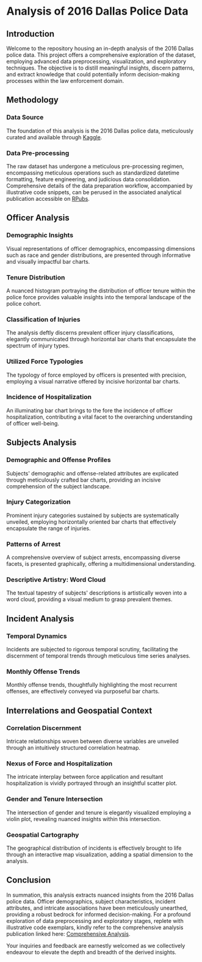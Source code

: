 # Analysis of 2016 Dallas Police Data

## Introduction

Welcome to the repository housing an in-depth analysis of the 2016 Dallas police data. This project offers a comprehensive exploration of the dataset, employing advanced data preprocessing, visualization, and exploratory techniques. The objective is to distill meaningful insights, discern patterns, and extract knowledge that could potentially inform decision-making processes within the law enforcement domain.

## Methodology

### Data Source

The foundation of this analysis is the 2016 Dallas police data, meticulously curated and available through [Kaggle](https://www.kaggle.com/center-for-policing-equity/data-science-for-good).

### Data Pre-processing

The raw dataset has undergone a meticulous pre-processing regimen, encompassing meticulous operations such as standardized datetime formatting, feature engineering, and judicious data consolidation. Comprehensive details of the data preparation workflow, accompanied by illustrative code snippets, can be perused in the associated analytical publication accessible on [RPubs](https://rpubs.com/vodunlade/1075296).

## Officer Analysis

### Demographic Insights

Visual representations of officer demographics, encompassing dimensions such as race and gender distributions, are presented through informative and visually impactful bar charts.

### Tenure Distribution

A nuanced histogram portraying the distribution of officer tenure within the police force provides valuable insights into the temporal landscape of the police cohort.

### Classification of Injuries

The analysis deftly discerns prevalent officer injury classifications, elegantly communicated through horizontal bar charts that encapsulate the spectrum of injury types.

### Utilized Force Typologies

The typology of force employed by officers is presented with precision, employing a visual narrative offered by incisive horizontal bar charts.

### Incidence of Hospitalization

An illuminating bar chart brings to the fore the incidence of officer hospitalization, contributing a vital facet to the overarching understanding of officer well-being.

## Subjects Analysis

### Demographic and Offense Profiles

Subjects' demographic and offense-related attributes are explicated through meticulously crafted bar charts, providing an incisive comprehension of the subject landscape.

### Injury Categorization

Prominent injury categories sustained by subjects are systematically unveiled, employing horizontally oriented bar charts that effectively encapsulate the range of injuries.

### Patterns of Arrest

A comprehensive overview of subject arrests, encompassing diverse facets, is presented graphically, offering a multidimensional understanding.

### Descriptive Artistry: Word Cloud

The textual tapestry of subjects' descriptions is artistically woven into a word cloud, providing a visual medium to grasp prevalent themes.

## Incident Analysis

### Temporal Dynamics

Incidents are subjected to rigorous temporal scrutiny, facilitating the discernment of temporal trends through meticulous time series analyses.

### Monthly Offense Trends

Monthly offense trends, thoughtfully highlighting the most recurrent offenses, are effectively conveyed via purposeful bar charts.

## Interrelations and Geospatial Context

### Correlation Discernment

Intricate relationships woven between diverse variables are unveiled through an intuitively structured correlation heatmap.

### Nexus of Force and Hospitalization

The intricate interplay between force application and resultant hospitalization is vividly portrayed through an insightful scatter plot.

### Gender and Tenure Intersection

The intersection of gender and tenure is elegantly visualized employing a violin plot, revealing nuanced insights within this intersection.

### Geospatial Cartography

The geographical distribution of incidents is effectively brought to life through an interactive map visualization, adding a spatial dimension to the analysis.

## Conclusion

In summation, this analysis extracts nuanced insights from the 2016 Dallas police data. Officer demographics, subject characteristics, incident attributes, and intricate associations have been meticulously unearthed, providing a robust bedrock for informed decision-making. For a profound exploration of data preprocessing and exploratory stages, replete with illustrative code exemplars, kindly refer to the comprehensive analysis publication linked here: [Comprehensive Analysis](https://rpubs.com/vodunlade/1075296).

Your inquiries and feedback are earnestly welcomed as we collectively endeavour to elevate the depth and breadth of the derived insights.
